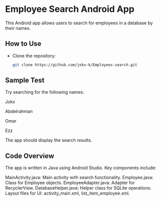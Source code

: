 # Employee Search Android App

This Android app allows users to search for employees in a database by their names.

## How to Use

- Clone the repository:
   ```bash
   git clone https://github.com/jokx-k/Employees-search.git

   
## Sample Test

Try searching for the following names:

Jokx

Abdelrahman

Omar

Ezz

The app should display the search results.

## Code Overview

The app is written in Java using Android Studio. Key components include:

MainActivity.java: Main activity with search functionality.
Employee.java: Class for Employee objects.
EmployeeAdapter.java: Adapter for RecyclerView.
DatabaseHelper.java: Helper class for SQLite operations.
Layout files for UI: activity_main.xml, list_item_employee.xml.
